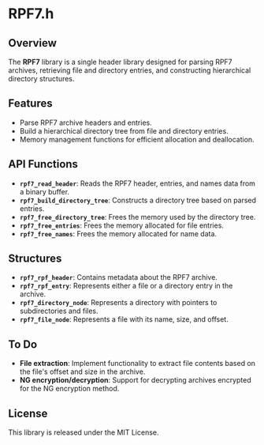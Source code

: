 # RPF7.h

## Overview
The **RPF7** library is a single header library designed for parsing RPF7 archives, retrieving file and directory entries, and constructing hierarchical directory structures.

## Features
- Parse RPF7 archive headers and entries.
- Build a hierarchical directory tree from file and directory entries.
- Memory management functions for efficient allocation and deallocation.

## API Functions
- **`rpf7_read_header`**: Reads the RPF7 header, entries, and names data from a binary buffer.
- **`rpf7_build_directory_tree`**: Constructs a directory tree based on parsed entries.
- **`rpf7_free_directory_tree`**: Frees the memory used by the directory tree.
- **`rpf7_free_entries`**: Frees the memory allocated for file entries.
- **`rpf7_free_names`**: Frees the memory allocated for name data.

## Structures
- **`rpf7_rpf_header`**: Contains metadata about the RPF7 archive.
- **`rpf7_rpf_entry`**: Represents either a file or a directory entry in the archive.
- **`rpf7_directory_node`**: Represents a directory with pointers to subdirectories and files.
- **`rpf7_file_node`**: Represents a file with its name, size, and offset.

## To Do
- **File extraction**: Implement functionality to extract file contents based on the file's offset and size in the archive.
- **NG encryption/decryption**: Support for decrypting archives encrypted for the NG encryption method.

## License
This library is released under the MIT License.
